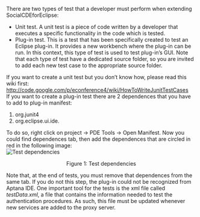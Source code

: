 There are two types of test that a developer must perform when extending SocialCDEforEclipse:
* Unit test. A unit test is a piece of code written by a developer that executes a specific functionality in the code which is tested.
* Plug-in test. This is a test that has been specifically created to test an Eclipse plug-in. It provides a new workbench where the plug-in can be run. In this context, this type of test is used to test plug-in’s GUI.
Note that each type of test have a dedicated source folder, so you are invited to add  each new test case to the appropriate source folder.

If you want to create a unit test but you don’t know how, please read this wiki first: <br/>
http://code.google.com/p/econference4/wiki/HowToWriteJunitTestCases <br/>
If you want to create a plug-in test there are 2 dependences that you have to add to plug-in manifest:<br/>
1. org.junit4 <br/>
2. org.eclipse.ui.ide. 

To do so, right click on project -> PDE Tools -> Open Manifest. Now you could find dependences tab, then add the dependences that are circled in red in the following image:
<br/>
![Test dependencies](https://github.com/collab-uniba/socialcde4eclipse/blob/master/wikiImage/Debug_setting.png?raw=true)
<p align="center" >Figure 1: Test dependencies</p>

Note that, at the end of tests, you must remove that dependences from the same tab. If you do not this step, the plug-in could not be recognized from Aptana IDE. 
One important tool for the tests is the xml file called _testData.xml_, a file that contains the information needed to test the authentication procedures. As such, this file must be updated whenever new services are added to the proxy server.
